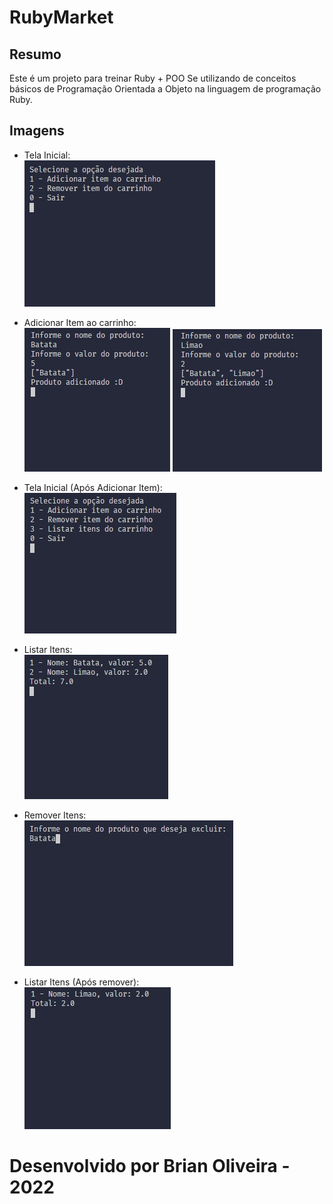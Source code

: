 # RubyMarket

## Resumo
Este é um projeto para treinar Ruby + POO
Se utilizando de conceitos básicos de Programação Orientada a Objeto na linguagem de programação Ruby.

## Imagens
 
 - Tela Inicial: <br/>
 ![](https://github.com/BrianOli/MarketSystem/blob/main/screenshots/TelaInicial.jpeg)
 
 - Adicionar Item ao carrinho: <br/> 
 ![](https://github.com/BrianOli/MarketSystem/blob/main/screenshots/AddProduto.jpeg)
 ![](https://github.com/BrianOli/MarketSystem/blob/main/screenshots/AddProduto2.jpeg)
 
 - Tela Inicial (Após Adicionar Item): <br/> 
 ![](https://github.com/BrianOli/MarketSystem/blob/main/screenshots/TelaInicial2.jpeg)
 
 - Listar Itens: <br/>
 ![](https://github.com/BrianOli/MarketSystem/blob/main/screenshots/ListarProduto.jpeg)
 
 - Remover Itens: <br/>
 ![](https://github.com/BrianOli/MarketSystem/blob/main/screenshots/ExcluirProduto.jpeg)
 
 - Listar Itens (Após remover): <br/>
 ![](https://github.com/BrianOli/MarketSystem/blob/main/screenshots/ListarProduto2.jpeg)


# Desenvolvido por Brian Oliveira - 2022
